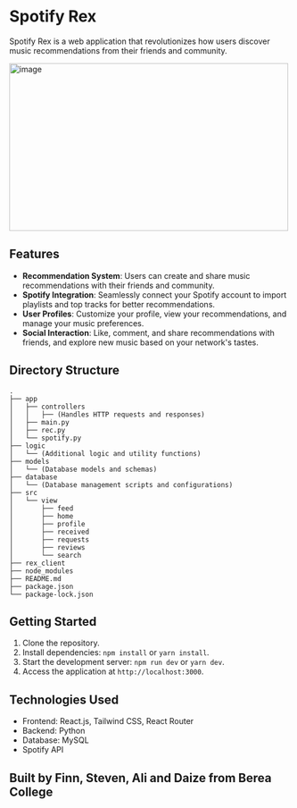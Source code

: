 # Spotify Rex

Spotify Rex is a web application that revolutionizes how users discover music recommendations from their friends and community.

<img src="https://github.com/bledsoef/spotify-rex-revolutionuc/assets/89226977/9a552caf-05e3-4815-b895-da3d757435e9" alt="image" height="300" width="500">



## Features

- **Recommendation System**: Users can create and share music recommendations with their friends and community.
- **Spotify Integration**: Seamlessly connect your Spotify account to import playlists and top tracks for better recommendations.
- **User Profiles**: Customize your profile, view your recommendations, and manage your music preferences.
- **Social Interaction**: Like, comment, and share recommendations with friends, and explore new music based on your network's tastes.

## Directory Structure

```
.
├── app
│   ├── controllers
│   │   ├── (Handles HTTP requests and responses)
│   ├── main.py
│   ├── rec.py
│   └── spotify.py
├── logic
│   └── (Additional logic and utility functions)
├── models
│   └── (Database models and schemas)
├── database
│   └── (Database management scripts and configurations)
├── src
│   └── view
│       ├── feed
│       ├── home
│       ├── profile
│       ├── received
│       ├── requests
│       ├── reviews
│       └── search
├── rex_client
├── node_modules
├── README.md
├── package.json
└── package-lock.json
```

## Getting Started

1. Clone the repository.
2. Install dependencies: `npm install` or `yarn install`.
3. Start the development server: `npm run dev` or `yarn dev`.
4. Access the application at `http://localhost:3000`.

## Technologies Used

- Frontend: React.js, Tailwind CSS, React Router
- Backend: Python
- Database: MySQL
- Spotify API

## Built by Finn, Steven, Ali and Daize from Berea College
